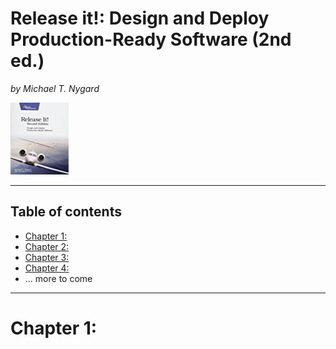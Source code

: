 # Release it!: Design and Deploy Production-Ready Software (2nd ed.)

_by Michael T. Nygard_

![](./resources/release-it.jpg "Release it!: Design and Deploy Production-Ready Software (2nd ed.)")

---

## Table of contents

- [Chapter 1: ](#chapter1)
- [Chapter 2: ](#chapter2)
- [Chapter 3: ](#chapter3)
- [Chapter 4: ](#chapter4)
- ... more to come

---

<a name="chapter1">
    <h1>Chapter 1: </h1>
</a>
